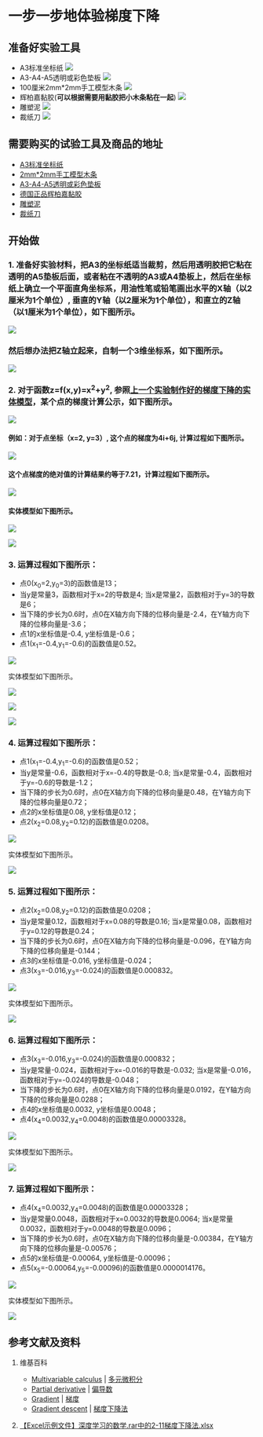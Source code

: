 # 一步一步地体验梯度下降

## 准备好实验工具

- A3标准坐标纸
![](/images/微分/多元函数微分/梯度和梯度下降的方法/一步一步地体验梯度下降/A3标准坐标纸.jpg)
- A3-A4-A5透明或彩色垫板
![](/images/微分/多元函数微分/梯度和梯度下降的方法/一步一步地体验梯度下降/A3-A4-A5透明或彩色垫板.jpg)
- 100厘米2mm*2mm手工模型木条
![](/images/微分/多元函数微分/梯度和梯度下降的方法/一步一步地体验梯度下降/2mm手工模型木条.jpg)
- 辉柏嘉黏胶(**可以根据需要用黏胶把小木条粘在一起**)
![](/images/微分/多元函数微分/梯度和梯度下降的方法/一步一步地体验梯度下降/辉柏嘉黏胶.jpg)
- 雕塑泥
![](/images/微分/多元函数微分/梯度和梯度下降的方法/一步一步地体验梯度下降/雕塑泥.jpg)
- 裁纸刀
![](/images/微分/多元函数微分/梯度和梯度下降的方法/一步一步地体验梯度下降/裁纸刀.jpg)


## 需要购买的试验工具及商品的地址

- [A3标准坐标纸](https://detail.tmall.com/item.htm?id=27142292922&ali_refid=A3_430583_1006:1105863285:N:dZ%20MV6sJ%20YlXqxaoC1QlJw==:77285e2bbcb0cebf9d00068f21bd840f&ali_trackid=1_77285e2bbcb0cebf9d00068f21bd840f&spm=a230r.1.14.1&skuId=3165771512170)
- [2mm*2mm手工模型木条](https://item.taobao.com/item.htm?spm=a1z09.2.0.0.7f642e8dJTGJWM&id=543446811425&_u=3c6ncud14e3)
- [A3-A4-A5透明或彩色垫板](https://detail.tmall.com/item.htm?id=572373987578&spm=a1z09.2.0.0.7f642e8dJTGJWM&_u=3c6ncud6913&skuId=3884138486259)
- [德国正品辉柏嘉黏胶](https://detail.tmall.com/item.htm?id=578158176708&spm=a1z09.2.0.0.7f642e8dJTGJWM&_u=3c6ncudc3bc&skuId=3997768894943)
- [雕塑泥](https://item.taobao.com/item.htm?spm=a230r.1.14.16.1c8354f4Ig6vLs&id=595424471145&ns=1&abbucket=9#detail)
- [裁纸刀](https://detail.tmall.com/item.htm?spm=a230r.1.14.79.1e012168BY0hrV&id=525626246187&ns=1&abbucket=9&skuId=4023711373509)

## 开始做

### 1. 准备好实验材料，把A3的坐标纸适当裁剪，然后用透明胶把它粘在透明的A5垫板后面，或者粘在不透明的A3或A4垫板上，然后在坐标纸上确立一个平面直角坐标系，用油性笔或铅笔画出水平的X轴（以2厘米为1个单位）, 垂直的Y轴（以2厘米为1个单位），和直立的Z轴（以1厘米为1个单位），如下图所示。

![](/images/微分/多元函数微分/梯度和梯度下降的方法/一步一步地体验梯度下降/1a1.jpg)

### 然后想办法把Z轴立起来，自制一个3维坐标系，如下图所示。

![](/images/微分/多元函数微分/梯度和梯度下降的方法/一步一步地体验梯度下降/1a2.jpg)

### 2. 对于函数z=f(x,y)=x<sup>2</sup>+y<sup>2</sup>, 参照[上一个实验制作好的梯度下降的实体模型](https://github.com/quanbinn/Learn-Mathematical-Olympiad-The-Interactive-Way/blob/master/chapters/%E5%BE%AE%E5%88%86/%E5%88%B6%E4%BD%9C%E6%A2%AF%E5%BA%A6%E4%B8%8B%E9%99%8D%E5%AE%9E%E9%AA%8C%E7%9A%84%E5%AE%9E%E4%BD%93%E6%A8%A1%E5%9E%8B.md)，某个点的梯度计算公示，如下图所示。

![](/images/微分/多元函数微分/梯度和梯度下降的方法/一步一步地体验梯度下降/2a1.jpg)

#### 例如：对于点坐标（x=2, y=3）, 这个点的梯度为4i+6j, 计算过程如下图所示。

![](/images/微分/多元函数微分/梯度和梯度下降的方法/一步一步地体验梯度下降/2a2.jpg)

#### 这个点梯度的绝对值的计算结果约等于7.21，计算过程如下图所示。

![](/images/微分/多元函数微分/梯度和梯度下降的方法/一步一步地体验梯度下降/2a2-2.jpg)

#### 实体模型如下图所示。

![](/images/微分/多元函数微分/梯度和梯度下降的方法/一步一步地体验梯度下降/2a3.jpg)

![](/images/微分/多元函数微分/梯度和梯度下降的方法/一步一步地体验梯度下降/2a4.jpg)

### 3. 运算过程如下图所示：
- 点0(x<sub>0</sub>=2,y<sub>0</sub>=3)的函数值是13；
- 当y是常量3，函数相对于x=2的导数是4; 当x是常量2，函数相对于y=3的导数是6；
- 当下降的步长为0.6时，点0在X轴方向下降的位移向量是-2.4，在Y轴方向下降的位移向量是-3.6；
- 点1的x坐标值是-0.4, y坐标值是-0.6；
- 点1(x<sub>1</sub>=-0.4,y<sub>1</sub>=-0.6)的函数值是0.52。

![](/images/微分/多元函数微分/梯度和梯度下降的方法/一步一步地体验梯度下降/3a1.jpg)

实体模型如下图所示。

![](/images/微分/多元函数微分/梯度和梯度下降的方法/一步一步地体验梯度下降/3a2.jpg)

![](/images/微分/多元函数微分/梯度和梯度下降的方法/一步一步地体验梯度下降/3a3.jpg)

![](/images/微分/多元函数微分/梯度和梯度下降的方法/一步一步地体验梯度下降/3a4.jpg)

### 4. 运算过程如下图所示：
- 点1(x<sub>1</sub>=-0.4,y<sub>1</sub>=-0.6)的函数值是0.52；
- 当y是常量-0.6，函数相对于x=-0.4的导数是-0.8; 当x是常量-0.4，函数相对于y=-0.6的导数是-1.2；
- 当下降的步长为0.6时，点0在X轴方向下降的位移向量是0.48，在Y轴方向下降的位移向量是0.72；
- 点2的x坐标值是0.08, y坐标值是0.12；
- 点2(x<sub>2</sub>=0.08,y<sub>2</sub>=0.12)的函数值是0.0208。

![](/images/微分/多元函数微分/梯度和梯度下降的方法/一步一步地体验梯度下降/4a1.jpg)

实体模型如下图所示。

![](/images/微分/多元函数微分/梯度和梯度下降的方法/一步一步地体验梯度下降/4a2.jpg)

### 5. 运算过程如下图所示：
- 点2(x<sub>2</sub>=0.08,y<sub>2</sub>=0.12)的函数值是0.0208；
- 当y是常量0.12，函数相对于x=0.08的导数是0.16; 当x是常量0.08，函数相对于y=0.12的导数是0.24；
- 当下降的步长为0.6时，点0在X轴方向下降的位移向量是-0.096，在Y轴方向下降的位移向量是-0.144；
- 点3的x坐标值是-0.016, y坐标值是-0.024；
- 点3(x<sub>3</sub>=-0.016,y<sub>3</sub>=-0.024)的函数值是0.000832。

![](/images/微分/多元函数微分/梯度和梯度下降的方法/一步一步地体验梯度下降/5a1.jpg)

实体模型如下图所示。

![](/images/微分/多元函数微分/梯度和梯度下降的方法/一步一步地体验梯度下降/5a2.jpg)

### 6. 运算过程如下图所示：
- 点3(x<sub>3</sub>=-0.016,y<sub>3</sub>=-0.024)的函数值是0.000832；
- 当y是常量-0.024，函数相对于x=-0.016的导数是-0.032; 当x是常量-0.016，函数相对于y=-0.024的导数是-0.048；
- 当下降的步长为0.6时，点0在X轴方向下降的位移向量是0.0192，在Y轴方向下降的位移向量是0.0288；
- 点4的x坐标值是0.0032, y坐标值是0.0048；
- 点4(x<sub>4</sub>=0.0032,y<sub>4</sub>=0.0048)的函数值是0.00003328。

![](/images/微分/多元函数微分/梯度和梯度下降的方法/一步一步地体验梯度下降/6a1.jpg)

实体模型如下图所示。

![](/images/微分/多元函数微分/梯度和梯度下降的方法/一步一步地体验梯度下降/6a2.jpg)

### 7. 运算过程如下图所示：
- 点4(x<sub>4</sub>=0.0032,y<sub>4</sub>=0.0048)的函数值是0.00003328；
- 当y是常量0.0048，函数相对于x=0.0032的导数是0.0064; 当x是常量0.0032，函数相对于y=0.0048的导数是0.0096；
- 当下降的步长为0.6时，点0在X轴方向下降的位移向量是-0.00384，在Y轴方向下降的位移向量是-0.00576；
- 点5的x坐标值是-0.00064, y坐标值是-0.00096；
- 点5(x<sub>5</sub>=-0.00064,y<sub>5</sub>=-0.00096)的函数值是0.0000014176。

![](/images/微分/多元函数微分/梯度和梯度下降的方法/一步一步地体验梯度下降/7a1.jpg)

实体模型如下图所示。

![](/images/微分/多元函数微分/梯度和梯度下降的方法/一步一步地体验梯度下降/7a2.jpg)

## 参考文献及资料

1. 维基百科
	- [Multivariable calculus](https://en.wikipedia.org/wiki/Multivariable_calculus) | [多元微积分](https://zh.wikipedia.org/wiki/多元微积分) 
	- [Partial derivative](https://en.wikipedia.org/wiki/Partial_derivative) | [偏导数](https://zh.wikipedia.org/wiki/偏导数)   
	- [Gradient](https://en.wikipedia.org/wiki/Gradient) | [梯度](https://zh.wikipedia.org/wiki/梯度)  
	- [Gradient descent](https://en.wikipedia.org/wiki/Gradient_descent) | [梯度下降法](https://zh.wikipedia.org/wiki/梯度下降法)  

2. [【Excel示例文件】深度学习的数学.rar中的2-11梯度下降法.xlsx](http://www.ituring.com.cn/book/2593)


